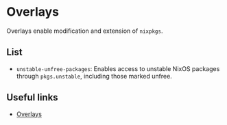 # Overlays

Overlays enable modification and extension of `nixpkgs`.

## List

- `unstable-unfree-packages`: Enables access to unstable NixOS packages
  through `pkgs.unstable`, including those marked unfree.

## Useful links

- [Overlays](https://nixos.wiki/wiki/Overlays)
